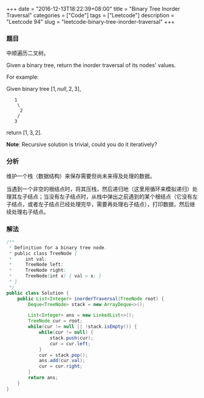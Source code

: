 +++
date = "2016-12-13T18:22:39+08:00"
title = "Binary Tree Inorder Traversal"
categories = ["Code"]
tags = ["Leetcode"]
description = "Leetcode 94"
slug = "leetcode-binary-tree-inorder-traversal"
+++

### 题目

中顺遍历二叉树。

Given a binary tree, return the inorder traversal of its nodes' values.

For example:

Given binary tree $[1,null,2,3]$,

```console
   1
    \
     2
    /
   3
```

return $[1,3,2]$.

__Note__: Recursive solution is trivial, could you do it iteratively?

### 分析

维护一个栈（数据结构）来保存需要但尚未来得及处理的数据。

当遇到一个非空的根结点时，将其压栈，然后递归地（这里用循环来模拟递归）处理其左子结点；当没有左子结点时，从栈中弹出之前遇到的某个根结点（它没有左子结点，或者左子结点已经处理完毕，需要再处理右子结点），打印数据，然后继续处理右子结点。

### 解法

```java
/**
 * Definition for a binary tree node.
 * public class TreeNode {
 *     int val;
 *     TreeNode left;
 *     TreeNode right;
 *     TreeNode(int x) { val = x; }
 * }
 */
public class Solution {
    public List<Integer> inorderTraversal(TreeNode root) {
        Deque<TreeNode> stack = new ArrayDeque<>();

        List<Integer> ans = new LinkedList<>();
        TreeNode cur = root;
        while(cur != null || !stack.isEmpty()) {
            while(cur != null) {
                stack.push(cur);
                cur = cur.left;
            }
            cur = stack.pop();
            ans.add(cur.val);
            cur = cur.right;
        }
        return ans;
    }
}
```
